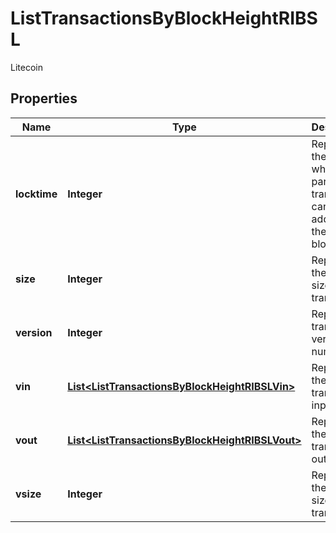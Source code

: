 

# ListTransactionsByBlockHeightRIBSL

Litecoin

## Properties

Name | Type | Description | Notes
------------ | ------------- | ------------- | -------------
**locktime** | **Integer** | Represents the time at which a particular transaction can be added to the blockchain. | 
**size** | **Integer** | Represents the total size of this transaction. | 
**version** | **Integer** | Represents transaction version number. | 
**vin** | [**List&lt;ListTransactionsByBlockHeightRIBSLVin&gt;**](ListTransactionsByBlockHeightRIBSLVin.md) | Represents the transaction inputs. | 
**vout** | [**List&lt;ListTransactionsByBlockHeightRIBSLVout&gt;**](ListTransactionsByBlockHeightRIBSLVout.md) | Represents the transaction outputs. | 
**vsize** | **Integer** | Represents the virtual size of this transaction. | 



